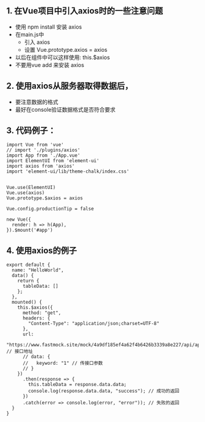 ## 1. 在Vue项目中引入axios时的一些注意问题
- 使用 npm install 安装 axios
- 在main.js中
  - 引入 axios
  - 设置 Vue.prototype.axios = axios
- 以后在组件中可以这样使用: this.$axios
- 不要用vue add 来安装 axios

## 2. 使用axios从服务器取得数据后，
- 要注意数据的格式
- 最好在console验证数据格式是否符合要求

## 3. 代码例子：

```
import Vue from 'vue'
// import './plugins/axios'
import App from './App.vue'
import ElementUI from 'element-ui'
import axios from 'axios'
import 'element-ui/lib/theme-chalk/index.css'


Vue.use(ElementUI)
Vue.use(axios)
Vue.prototype.$axios = axios

Vue.config.productionTip = false

new Vue({
  render: h => h(App),
}).$mount('#app')
```

## 4. 使用axios的例子

```
export default {
  name: "HelloWorld",
  data() {
    return {
      tableData: []
    };
  },
  mounted() {
    this.$axios({
      method: "get",
      headers: {
        "Content-Type": "application/json;charset=UTF-8"
      },
      url:
        "https://www.fastmock.site/mock/4a9df185ef4a62f4b6426b3339a8e227/api/api/users" // 接口地址
      // data: {
      //   keyword: "1" // 传接口参数
      // }
    })
      .then(response => {
        this.tableData = response.data.data;
        console.log(response.data.data, "success"); // 成功的返回
      })
      .catch(error => console.log(error, "error")); // 失败的返回
  }
}
```